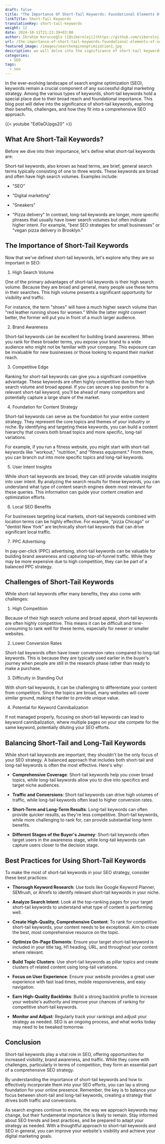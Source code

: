 ```yaml
---
draft: false
title: "The Importance Of Short-Tail Keywords: Foundational Elements Of SEO Success"
linkTitle: Short-Tail Keywords
translationKey: short-tail-keywords
weight: 12
date: 2024-10-11T21:21:39+03:00
author: İbrahim Korucuoğlu ([@siberoloji](https://github.com/siberoloji))
url: /the-importance-of-short-tail-keywords-foundational-elements-of-seo-success/
featured_image: /images/searchengineoptimization1.jpg
description: we will delve into the significance of short-tail keywords, exploring their benefits, challenges, and how they fit into a comprehensive SEO approach.
categories:
  - SEO
tags:
  - seo
---
```

In the ever-evolving landscape of search engine optimization (SEO), keywords remain a crucial component of any successful digital marketing strategy. Among the various types of keywords, short-tail keywords hold a special place due to their broad reach and foundational importance. This blog post will delve into the significance of short-tail keywords, exploring their benefits, challenges, and how they fit into a comprehensive SEO approach.

{{< youtube "Ed0aOUpgs20" >}}

## What Are Short-Tail Keywords?

Before we dive into their importance, let's define what short-tail keywords are:

Short-tail keywords, also known as head terms, are brief, general search terms typically consisting of one to three words. These keywords are broad and often have high search volumes. Examples include:

* "SEO"

* "Digital marketing"

* "Sneakers"

* "Pizza delivery"
In contrast, long-tail keywords are longer, more specific phrases that usually have lower search volumes but often indicate higher intent. For example, "best SEO strategies for small businesses" or "vegan pizza delivery in Brooklyn."

## The Importance of Short-Tail Keywords

Now that we've defined short-tail keywords, let's explore why they are so important in SEO:

1. High Search Volume

One of the primary advantages of short-tail keywords is their high search volume. Because they are broad and general, many people use these terms in their searches. This high volume presents a significant opportunity for visibility and traffic.

For instance, the term "shoes" will have a much higher search volume than "red leather running shoes for women." While the latter might convert better, the former will put you in front of a much larger audience.

2. Brand Awareness

Short-tail keywords can be excellent for building brand awareness. When you rank for these broader terms, you expose your brand to a wide audience who might not be familiar with your company. This exposure can be invaluable for new businesses or those looking to expand their market reach.

3. Competitive Edge

Ranking for short-tail keywords can give you a significant competitive advantage. These keywords are often highly competitive due to their high search volume and broad appeal. If you can secure a top position for a relevant short-tail keyword, you'll be ahead of many competitors and potentially capture a large share of the market.

4. Foundation for Content Strategy

Short-tail keywords can serve as the foundation for your entire content strategy. They represent the core topics and themes of your industry or niche. By identifying and targeting these keywords, you can build a content hierarchy that covers both broad topics and more specific, long-tail variations.

For example, if you run a fitness website, you might start with short-tail keywords like "workout," "nutrition," and "fitness equipment." From there, you can branch out into more specific topics and long-tail keywords.

5. User Intent Insights

While short-tail keywords are broad, they can still provide valuable insights into user intent. By analyzing the search results for these keywords, you can understand what type of content search engines deem most relevant for these queries. This information can guide your content creation and optimization efforts.

6. Local SEO Benefits

For businesses targeting local markets, short-tail keywords combined with location terms can be highly effective. For example, "pizza Chicago" or "dentist New York" are technically short-tail keywords that can drive significant local traffic.

7. PPC Advertising

In pay-per-click (PPC) advertising, short-tail keywords can be valuable for building brand awareness and capturing top-of-funnel traffic. While they may be more expensive due to high competition, they can be part of a balanced PPC strategy.

## Challenges of Short-Tail Keywords

While short-tail keywords offer many benefits, they also come with challenges:

1. High Competition

Because of their high search volume and broad appeal, short-tail keywords are often highly competitive. This means it can be difficult and time-consuming to rank well for these terms, especially for newer or smaller websites.

2. Lower Conversion Rates

Short-tail keywords often have lower conversion rates compared to long-tail keywords. This is because they are typically used earlier in the buyer's journey when people are still in the research phase rather than ready to make a purchase.

3. Difficulty in Standing Out

With short-tail keywords, it can be challenging to differentiate your content from competitors. Since the topics are broad, many websites will cover similar ground, making it harder to provide unique value.

4. Potential for Keyword Cannibalization

If not managed properly, focusing on short-tail keywords can lead to keyword cannibalization, where multiple pages on your site compete for the same keyword, potentially diluting your SEO efforts.

## Balancing Short-Tail and Long-Tail Keywords

While short-tail keywords are important, they shouldn't be the only focus of your SEO strategy. A balanced approach that includes both short-tail and long-tail keywords is often the most effective. Here's why:

* **Comprehensive Coverage**: Short-tail keywords help you cover broad topics, while long-tail keywords allow you to dive into specifics and target niche audiences.

* **Traffic and Conversions**: Short-tail keywords can drive high volumes of traffic, while long-tail keywords often lead to higher conversion rates.

* **Short-Term and Long-Term Results**: Long-tail keywords can often provide quicker results, as they're less competitive. Short-tail keywords, while more challenging to rank for, can provide substantial long-term benefits.

* **Different Stages of the Buyer's Journey**: Short-tail keywords often target users in the awareness stage, while long-tail keywords can capture users closer to the decision stage.

## Best Practices for Using Short-Tail Keywords

To make the most of short-tail keywords in your SEO strategy, consider these best practices:

* **Thorough Keyword Research**: Use tools like Google Keyword Planner, SEMrush, or Ahrefs to identify relevant short-tail keywords in your niche.

* **Analyze Search Intent**: Look at the top-ranking pages for your target short-tail keywords to understand what type of content is performing well.

* **Create High-Quality, Comprehensive Content**: To rank for competitive short-tail keywords, your content needs to be exceptional. Aim to create the best, most comprehensive resource on the topic.

* **Optimize On-Page Elements**: Ensure your target short-tail keyword is included in your title tag, H1 heading, URL, and throughout your content where relevant.

* **Build Topic Clusters**: Use short-tail keywords as pillar topics and create clusters of related content using long-tail variations.

* **Focus on User Experience**: Ensure your website provides a great user experience with fast load times, mobile responsiveness, and easy navigation.

* **Earn High-Quality Backlinks**: Build a strong backlink profile to increase your website's authority and improve your chances of ranking for competitive short-tail keywords.

* **Monitor and Adjust**: Regularly track your rankings and adjust your strategy as needed. SEO is an ongoing process, and what works today may need to be tweaked tomorrow.

## Conclusion

Short-tail keywords play a vital role in SEO, offering opportunities for increased visibility, brand awareness, and traffic. While they come with challenges, particularly in terms of competition, they form an essential part of a comprehensive SEO strategy.

By understanding the importance of short-tail keywords and how to effectively incorporate them into your SEO efforts, you can lay a strong foundation for your online presence. Remember, the key is to balance your focus between short-tail and long-tail keywords, creating a strategy that drives both traffic and conversions.

As search engines continue to evolve, the way we approach keywords may change, but their fundamental importance is likely to remain. Stay informed about SEO trends and best practices, and be prepared to adapt your strategy as needed. With a thoughtful approach to short-tail keywords and SEO in general, you can improve your website's visibility and achieve your digital marketing goals.
